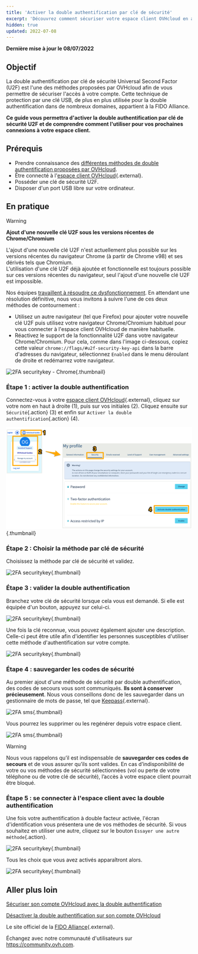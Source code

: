 ```yaml
---
title: 'Activer la double authentification par clé de sécurité'
excerpt: 'Découvrez comment sécuriser votre espace client OVHcloud en activant la double authentification par clé de sécurité U2F'
hidden: true
updated: 2022-07-08
---
```


**Dernière mise à jour le 08/07/2022**

## Objectif

La double authentification par clé de sécurité Universal Second Factor (U2F) est l'une des méthodes proposées par OVHcloud afin de vous permettre de sécuriser l'accès à votre compte. Cette technique de protection par une clé USB, de plus en plus utilisée pour la double authentification dans de nombreux domaines, appartient à la FIDO Alliance.

**Ce guide vous permettra d'activer la double authentification par clé de sécurité U2F et de comprendre comment l'utiliser pour vos prochaines connexions à votre espace client.**

## Prérequis

- Prendre connaissance des [différentes méthodes de double authentification proposées par OVHcloud](/pages/account/customer/secure-ovhcloud-account-with-2fa).
- Être connecté à l'[espace client OVHcloud](https://www.ovh.com/auth/?action=gotomanager&from=https://www.ovh.com/fr/&ovhSubsidiary=fr){.external}.
- Posséder une clé de sécurité U2F.
- Disposer d'un port USB libre sur votre ordinateur.

## En pratique

> [!warning]
> **Ajout d'une nouvelle clé U2F sous les versions récentes de Chrome/Chromium**
>
> L'ajout d'une nouvelle clé U2F n'est actuellement plus possible sur les versions récentes du navigateur Chrome (à partir de Chrome v98) et ses dérivés tels que Chromium.<br>
> L'utilisation d'une clé U2F déjà ajoutée et fonctionnelle est toujours possible sur ces versions récentes du navigateur, seul l'ajout d'une nouvelle clé U2F est impossible.
>
> Nos équipes [travaillent à résoudre ce dysfonctionnement](https://customer-service.status-ovhcloud.com/incidents/wl6txzgvrym8). En attendant une résolution définitive, nous vous invitons à suivre l'une de ces deux méthodes de contournement :
>
> - Utilisez un autre navigateur (tel que Firefox) pour ajouter votre nouvelle clé U2F puis utilisez votre navigateur Chrome/Chromium habituel pour vous connecter à l'espace client OVHcloud de manière habituelle.
> - Réactivez le support de la fonctionnalité U2F dans votre navigateur Chrome/Chromium. Pour cela, comme dans l'image ci-dessous, copiez cette valeur `chrome://flags/#u2f-security-key-api` dans la barre d'adresses du navigateur, sélectionnez `Enabled` dans le menu déroulant de droite et redémarrez votre navigateur.
>
> ![2FA securitykey - Chrome](images/chrome-u2f-support.png){.thumbnail}

### Étape 1 : activer la double authentification

Connectez-vous à votre [espace client OVHcloud](https://www.ovh.com/auth/?action=gotomanager&from=https://www.ovh.com/fr/&ovhSubsidiary=fr){.external}, cliquez sur votre nom en haut à droite (1), puis sur vos initiales (2). Cliquez ensuite sur `Sécurité`{.action} (3) et enfin sur `Activer la double authentification`{.action} (4).

![2FA securitykey](images/hub2FA.png){.thumbnail}

### Étape 2 : Choisir la méthode par clé de sécurité

Choisissez la méthode par clé de sécurité et validez.

![2FA securitykey](images/2fakey1edit.png){.thumbnail}

### Étape 3 : valider la double authentification

Branchez votre clé de sécurité lorsque cela vous est demandé. Si elle est équipée d'un bouton, appuyez sur celui-ci. 

![2FA securitykey](images/2fakey2.png){.thumbnail}

Une fois la clé reconnue, vous pouvez également ajouter une description. Celle-ci peut être utile afin d'identifier les personnes susceptibles d'utiliser cette méthode d'authentification sur votre compte.

![2FA securitykey](images/2fakey3.png){.thumbnail}

### Étape 4 : sauvegarder les codes de sécurité

Au premier ajout d'une méthode de sécurité par double authentification, des codes de secours vous sont communiqués. **Ils sont à conserver précieusement**. Nous vous conseillons donc de les sauvegarder dans un gestionnaire de mots de passe, tel que [Keepass](https://keepass.info/){.external}.

![2FA sms](images/2facodes.png){.thumbnail}

Vous pourrez les supprimer ou les regénérer depuis votre espace client.

![2FA sms](images/2facodesaction.png){.thumbnail}

> [!warning]
>
> Nous vous rappelons qu’il est indispensable de **sauvegarder ces codes de secours** et de vous assurer qu’ils sont valides. En cas d’indisponibilité de votre ou vos méthodes de sécurité sélectionnées (vol ou perte de votre téléphone ou de votre clé de sécurité), l’accès à votre espace client pourrait être bloqué.
>

### Étape 5 : se connecter à l'espace client avec la double authentification

Une fois votre authentification à double facteur activée, l'écran d'identification vous présentera une de vos méthodes de sécurité. Si vous souhaitez en utiliser une autre, cliquez sur le bouton `Essayer une autre méthode`{.action}.

![2FA securitykey](images/2fakeylogin.png){.thumbnail}

Tous les choix que vous avez activés apparaîtront alors.

![2FA securitykey](images/2faloginchoice.png){.thumbnail}

## Aller plus loin

[Sécuriser son compte OVHcloud avec la double authentification](/pages/account/customer/secure-ovhcloud-account-with-2fa)

[Désactiver la double authentification sur son compte OVHcloud](/pages/account/customer/secure-ovhcloud-account-with-2fa#desactivation)

Le site officiel de la [FIDO Alliance](https://fidoalliance.org/){.external}.

Échangez avec notre communauté d'utilisateurs sur <https://community.ovh.com>.

